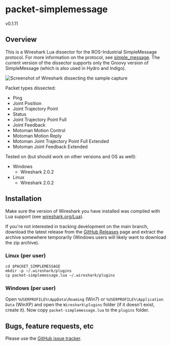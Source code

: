 # packet-simplemessage
v0.1.11


## Overview

This is a Wireshark Lua dissector for the ROS-Industrial SimpleMessage
protocol. For more information on the protocol, see [simple_message][]. The
current version of the dissector supports only the Groovy version of
SimpleMessage (which is also used in Hydro and Indigo).

![Screenshot of Wireshark dissecting the sample capture](https://github.com/ros-industrial/packet-simplemessage/blob/master/sshot.png)

Packet types dissected:

 * Ping
 * Joint Position
 * Joint Trajectory Point
 * Status
 * Joint Trajectory Point Full
 * Joint Feedback
 * Motoman Motion Control
 * Motoman Motion Reply
 * Motoman Joint Trajectory Point Full Extended
 * Motoman Joint Feedback Extended

Tested on (but should work on other versions and OS as well):

 * Windows
   * Wireshark 2.0.2
 * Linux
   * Wireshark 2.0.2


## Installation

Make sure the version of Wireshark you have installed was compiled with Lua
support (see [wireshark.org/Lua][]).

If you're not interested in tracking development on the main branch, download
the latest release from the [GitHub Releases][] page and extract the archive
somewhere temporarily (Windows users will likely want to download the zip
archive).

### Linux (per user)

    cd $PACKET_SIMPLEMESSAGE
    mkdir -p ~/.wireshark/plugins
    cp packet-simplemessage.lua ~/.wireshark/plugins

### Windows (per user)

Open `%USERPROFILE%\AppData\Roaming` (Win7) or `%USERPROFILE%\Application Data`
(WinXP) and open the `Wireshark\plugins` folder (if it doesn't exist, create
it). Now copy `packet-simplemessage.lua` to the `plugins` folder.


## Bugs, feature requests, etc

Please use the [GitHub issue tracker][].



[simple_message]: http://wiki.ros.org/simple_message
[wireshark.org/Lua]: http://wiki.wireshark.org/Lua
[GitHub issue tracker]: https://github.com/ros-industrial/packet-simplemessage/issues
[GitHub Releases]: https://github.com/ros-industrial/packet-simplemessage/releases
